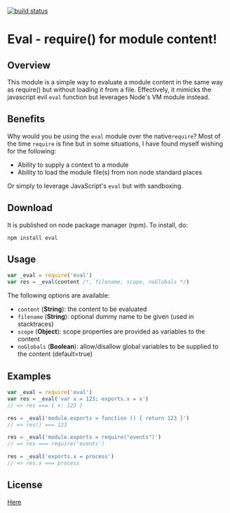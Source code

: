 [![build status](https://secure.travis-ci.org/pierrec/node-eval.png)](http://travis-ci.org/pierrec/node-eval)
# Eval - require() for module content!

## Overview

This module is a simple way to evaluate a module content in the same way as require() but without loading it from a file. Effectively, it mimicks the javascript evil `eval` function but leverages Node's VM module instead.


## Benefits

Why would you be using the `eval` module over the native`require`? Most of the time `require` is fine but in some situations, I have found myself wishing for the following:

* Ability to supply a context to a module
* Ability to load the module file(s) from non node standard places

Or simply to leverage JavaScript's `eval` but with sandboxing.


## Download

It is published on node package manager (npm). To install, do:

    npm install eval


## Usage

```` javascript
var _eval = require('eval')
var res = _eval(content /*, filename, scope, noGlobals */)
````

The following options are available:

* `content` (__String__): the content to be evaluated
* `filename` (__String__): optional dummy name to be given (used in stacktraces)
* `scope` (__Object__): scope properties are provided as variables to the content
* `noGlobals` (__Boolean__): allow/disallow global variables to be supplied to the content (default=true)


## Examples

```` javascript
var _eval = require('eval')
var res = _eval('var x = 123; exports.x = x')
// => res === { x: 123 }

res = _eval('module.exports = function () { return 123 }')
// => res() === 123

res = _eval('module.exports = require("events")')
// => res === require('events')

res = _eval('exports.x = process')
// => res.x === process
````


## License

[Here](https://github.com/pierrec/node-eval/tree/master/LICENSE)